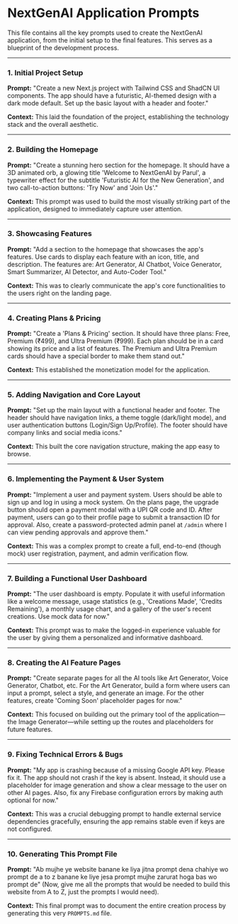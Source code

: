 
# NextGenAI Application Prompts

This file contains all the key prompts used to create the NextGenAI application, from the initial setup to the final features. This serves as a blueprint of the development process.

---

### 1. Initial Project Setup

**Prompt:** "Create a new Next.js project with Tailwind CSS and ShadCN UI components. The app should have a futuristic, AI-themed design with a dark mode default. Set up the basic layout with a header and footer."

**Context:** This laid the foundation of the project, establishing the technology stack and the overall aesthetic.

---

### 2. Building the Homepage

**Prompt:** "Create a stunning hero section for the homepage. It should have a 3D animated orb, a glowing title 'Welcome to NextGenAI by Parul', a typewriter effect for the subtitle 'Futuristic AI for the New Generation', and two call-to-action buttons: 'Try Now' and 'Join Us'."

**Context:** This prompt was used to build the most visually striking part of the application, designed to immediately capture user attention.

---

### 3. Showcasing Features

**Prompt:** "Add a section to the homepage that showcases the app's features. Use cards to display each feature with an icon, title, and description. The features are: Art Generator, AI Chatbot, Voice Generator, Smart Summarizer, AI Detector, and Auto-Coder Tool."

**Context:** This was to clearly communicate the app's core functionalities to the users right on the landing page.

---

### 4. Creating Plans & Pricing

**Prompt:** "Create a 'Plans & Pricing' section. It should have three plans: Free, Premium (₹499), and Ultra Premium (₹999). Each plan should be in a card showing its price and a list of features. The Premium and Ultra Premium cards should have a special border to make them stand out."

**Context:** This established the monetization model for the application.

---

### 5. Adding Navigation and Core Layout

**Prompt:** "Set up the main layout with a functional header and footer. The header should have navigation links, a theme toggle (dark/light mode), and user authentication buttons (Login/Sign Up/Profile). The footer should have company links and social media icons."

**Context:** This built the core navigation structure, making the app easy to browse.

---

### 6. Implementing the Payment & User System

**Prompt:** "Implement a user and payment system. Users should be able to sign up and log in using a mock system. On the plans page, the upgrade button should open a payment modal with a UPI QR code and ID. After payment, users can go to their profile page to submit a transaction ID for approval. Also, create a password-protected admin panel at `/admin` where I can view pending approvals and approve them."

**Context:** This was a complex prompt to create a full, end-to-end (though mock) user registration, payment, and admin verification flow.

---

### 7. Building a Functional User Dashboard

**Prompt:** "The user dashboard is empty. Populate it with useful information like a welcome message, usage statistics (e.g., 'Creations Made', 'Credits Remaining'), a monthly usage chart, and a gallery of the user's recent creations. Use mock data for now."

**Context:** This prompt was to make the logged-in experience valuable for the user by giving them a personalized and informative dashboard.

---

### 8. Creating the AI Feature Pages

**Prompt:** "Create separate pages for all the AI tools like Art Generator, Voice Generator, Chatbot, etc. For the Art Generator, build a form where users can input a prompt, select a style, and generate an image. For the other features, create 'Coming Soon' placeholder pages for now."

**Context:** This focused on building out the primary tool of the application—the Image Generator—while setting up the routes and placeholders for future features.

---

### 9. Fixing Technical Errors & Bugs

**Prompt:** "My app is crashing because of a missing Google API key. Please fix it. The app should not crash if the key is absent. Instead, it should use a placeholder for image generation and show a clear message to the user on other AI pages. Also, fix any Firebase configuration errors by making auth optional for now."

**Context:** This was a crucial debugging prompt to handle external service dependencies gracefully, ensuring the app remains stable even if keys are not configured.

---

### 10. Generating This Prompt File

**Prompt:** "Ab mujhe ye website banane ke liya jitna prompt dena chahiye wo prompt de a to z banane ke liye jesa prompt mujhe zarurat hoga bas wo prompt de" (Now, give me all the prompts that would be needed to build this website from A to Z, just the prompts I would need).

**Context:** This final prompt was to document the entire creation process by generating this very `PROMPTS.md` file.
